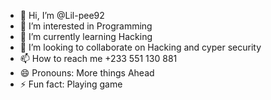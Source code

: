 - 👋 Hi, I’m @Lil-pee92
- 👀 I’m interested in Programming
- 🌱 I’m currently learning Hacking
- 💞️ I’m looking to collaborate on Hacking and cyper security
- 📫 How to reach me +233 551 130 881
- 😄 Pronouns: More things Ahead
- ⚡ Fun fact: Playing game

<!---
Lil-pee92/Lil-pee92 is a ✨ special ✨ repository because its `README.md` (this file) appears on your GitHub profile.
You can click the Preview link to take a look at your changes.
--->
